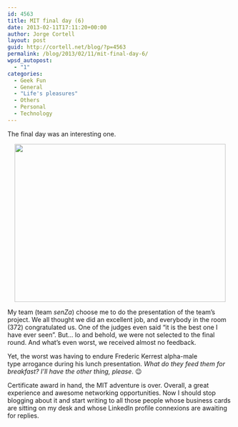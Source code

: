 ```yaml
---
id: 4563
title: MIT final day (6)
date: 2013-02-11T17:11:20+00:00
author: Jorge Cortell
layout: post
guid: http://cortell.net/blog/?p=4563
permalink: /blog/2013/02/11/mit-final-day-6/
wpsd_autopost:
  - "1"
categories:
  - Geek Fun
  - General
  - "Life's pleasures"
  - Others
  - Personal
  - Technology
---
```

The final day was an interesting one.

<p style="text-align: center">
  <img class="aligncenter" alt="" src="https://lh3.googleusercontent.com/-rnuiTZpL_Ss/URlnteXuK3I/AAAAAAAAJKY/CtLWzQIe1mg/s787/IMG-20130131-WA0012.jpg" width="472" height="354" />
</p>

My team (team _senZa_) choose me to do the presentation of the team&#8217;s project. We all thought we did an excellent job, and everybody in the room (372) congratulated us. One of the judges even said &#8220;it is the best one I have ever seen&#8221;. But&#8230; lo and behold, we were not selected to the final round. And what&#8217;s even worst, we received almost no feedback.

Yet, the worst was having to endure Frederic Kerrest alpha-male type arrogance during his lunch presentation. _What do they feed them for breakfast? I&#8217;ll have the other thing, please_. 😉

Certificate award in hand, the MIT adventure is over. Overall, a great experience and awesome networking opportunities. Now I should stop blogging about it and start writing to all those people whose business cards are sitting on my desk and whose LinkedIn profile connexions are awaiting for replies.